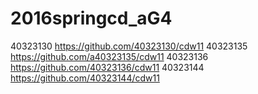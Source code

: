 # 2016springcd_aG4

40323130            https://github.com/40323130/cdw11
40323135            https://github.com/a40323135/cdw11
40323136            https://github.com/40323136/cdw11 
40323144            https://github.com/40323144/cdw11 
